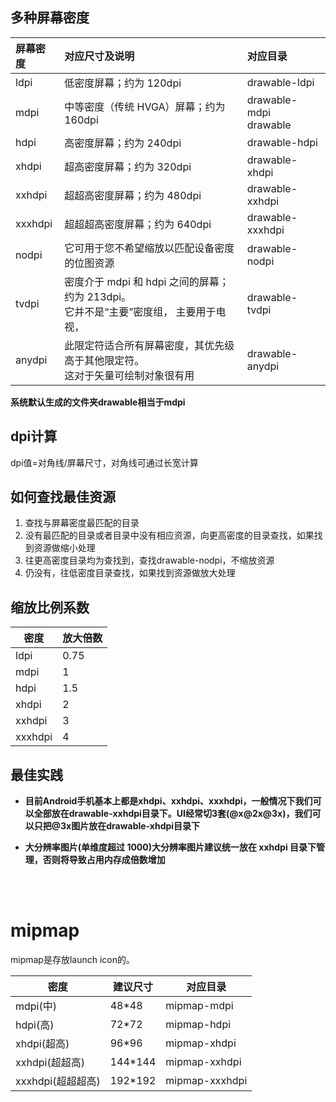 ## 多种屏幕密度

| 屏幕密度 | 对应尺寸及说明                                               | 对应目录                    |
| :------- | :----------------------------------------------------------- | :-------------------------- |
| ldpi     | 低密度屏幕；约为 120dpi                                      | drawable-ldpi               |
| mdpi     | 中等密度（传统 HVGA）屏幕；约为 160dpi                       | drawable-mdpi<br />drawable |
| hdpi     | 高密度屏幕；约为 240dpi                                      | drawable-hdpi               |
| xhdpi    | 超高密度屏幕；约为 320dpi                                    | drawable-xhdpi              |
| xxhdpi   | 超超高密度屏幕；约为 480dpi                                  | drawable-xxhdpi             |
| xxxhdpi  | 超超超高密度屏幕；约为 640dpi                                | drawable-xxxhdpi            |
| nodpi    | 它可用于您不希望缩放以匹配设备密度的位图资源                 | drawable-nodpi              |
| tvdpi    | 密度介于 mdpi 和 hdpi 之间的屏幕；约为 213dpi。<br />它并不是“主要”密度组， 主要用于电视， | drawable-tvdpi              |
| anydpi   | 此限定符适合所有屏幕密度，其优先级高于其他限定符。<br />这对于矢量可绘制对象很有用 | drawable-anydpi             |

**系统默认生成的文件夹drawable相当于mdpi**



## dpi计算

dpi值=对角线/屏幕尺寸，对角线可通过长宽计算



## 如何查找最佳资源

1. 查找与屏幕密度最匹配的目录
2. 没有最匹配的目录或者目录中没有相应资源，向更高密度的目录查找，如果找到资源做缩小处理
3. 往更高密度目录均为查找到，查找drawable-nodpi，不缩放资源
4. 仍没有，往低密度目录查找，如果找到资源做放大处理



## 缩放比例系数

| 密度    | 放大倍数 |
| ------- | -------- |
| ldpi    | 0.75     |
| mdpi    | 1        |
| hdpi    | 1.5      |
| xhdpi   | 2        |
| xxhdpi  | 3        |
| xxxhdpi | 4        |



## 最佳实践

* **目前Android手机基本上都是xhdpi、xxhdpi、xxxhdpi，一般情况下我们可以全部放在drawable-xxhdpi目录下。UI经常切3套(@x@2x@3x)，我们可以只把@3x图片放在drawable-xhdpi目录下**

* **大分辨率图片(单维度超过 1000)大分辨率图片建议统一放在 xxhdpi 目录下管理，否则将导致占用内存成倍数增加**


  ​			
  ​	

# mipmap

mipmap是存放launch icon的。

| 密度              | 建议尺寸 | 对应目录       |
| ----------------- | -------- | -------------- |
| mdpi(中)          | 48*48    | mipmap-mdpi    |
| hdpi(高)          | 72*72    | mipmap-hdpi    |
| xhdpi(超高)       | 96*96    | mipmap-xhdpi   |
| xxhdpi(超超高)    | 144*144  | mipmap-xxhdpi  |
| xxxhdpi(超超超高) | 192*192  | mipmap-xxxhdpi |